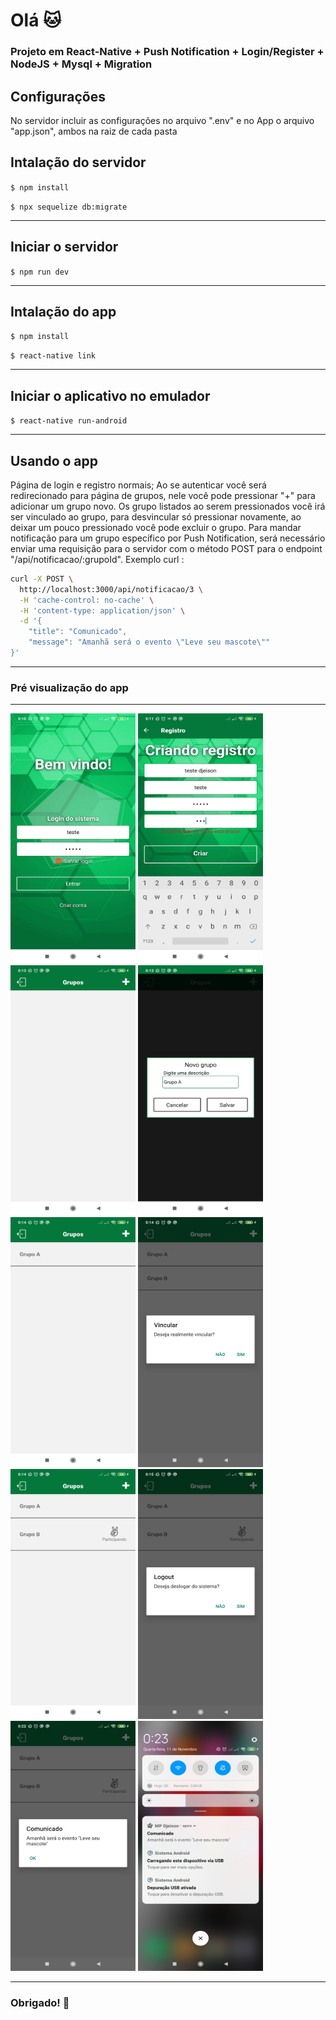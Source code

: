 
# Olá :cat:

### Projeto em React-Native + Push Notification + Login/Register + NodeJS + Mysql + Migration

## Configurações
No servidor incluir as configurações no arquivo ".env" e no App o arquivo "app.json", ambos na raiz de cada pasta


## Intalação do servidor

`$ npm install`

`$ npx sequelize db:migrate`

---

## Iniciar o servidor

`$ npm run dev`

---

## Intalação do app

`$ npm install`

`$ react-native link`

---

## Iniciar o aplicativo no emulador

`$ react-native run-android`

---

## Usando o app

Página de login e registro normais;
Ao se autenticar você será redirecionado para página de grupos, nele você pode pressionar "+" para adicionar um grupo novo. 
Os grupo listados ao serem pressionados você irá ser vinculado ao grupo, para desvincular só pressionar novamente, ao deixar um pouco pressionado você pode excluir o grupo.
Para mandar notificação para um grupo específico por Push Notification, será necessário enviar uma requisição para o servidor com o método POST para o endpoint "/api/notificacao/:grupoId". Exemplo curl : 

```sh
curl -X POST \
  http://localhost:3000/api/notificacao/3 \
  -H 'cache-control: no-cache' \
  -H 'content-type: application/json' \
  -d '{
	"title": "Comunicado",
	"message": "Amanhã será o evento \"Leve seu mascote\""
}'
```
---

### Pré visualização do app

---
<img src="https://raw.githubusercontent.com/mart2222/login-react-native-nodejs-mysql-migration/master/prints/1.jpg" width="200" height="400"> <img src="https://raw.githubusercontent.com/mart2222/login-react-native-nodejs-mysql-migration/master/prints/2.jpg" width="200" height="400"> <img src="https://raw.githubusercontent.com/mart2222/login-react-native-nodejs-mysql-migration/master/prints/3.jpg" width="200" height="400"> <img src="https://raw.githubusercontent.com/mart2222/login-react-native-nodejs-mysql-migration/master/prints/4.jpg" width="200" height="400"> <img src="https://raw.githubusercontent.com/mart2222/login-react-native-nodejs-mysql-migration/master/prints/5.jpg" width="200" height="400"> <img src="https://raw.githubusercontent.com/mart2222/login-react-native-nodejs-mysql-migration/master/prints/6.jpg" width="200" height="400"> <img src="https://raw.githubusercontent.com/mart2222/login-react-native-nodejs-mysql-migration/master/prints/7.jpg" width="200" height="400"> <img src="https://raw.githubusercontent.com/mart2222/login-react-native-nodejs-mysql-migration/master/prints/8.jpg" width="200" height="400"> <img src="https://raw.githubusercontent.com/mart2222/login-react-native-nodejs-mysql-migration/master/prints/9.jpg" width="200" height="400"> <img src="https://raw.githubusercontent.com/mart2222/login-react-native-nodejs-mysql-migration/master/prints/10.jpg" width="200" height="400">

---

### Obrigado! :100: